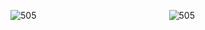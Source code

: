 <p align="left">
    <img align="left" alt="505" src="https://media.giphy.com/media/d6eDukfRfovvb6Ft4J/giphy.gif">
    
</p>
<p align="center">
    <img align="center" alt="505" src="https://media.giphy.com/media/d6eDukfRfovvb6Ft4J/giphy.gif">
    
</p>

